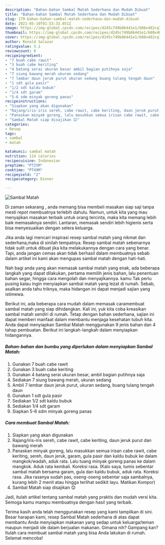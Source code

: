 ```yaml
---
description: "Bahan-bahan Sambal Matah Sederhana dan Mudah Dibuat"
title: "Bahan-bahan Sambal Matah Sederhana dan Mudah Dibuat"
slug: 179-bahan-bahan-sambal-matah-sederhana-dan-mudah-dibuat
date: 2021-05-10T01:53:33.851Z
image: https://img-global.cpcdn.com/recipes/d245c749b86441e1/680x482cq70/sambal-matah-foto-resep-utama.jpg
thumbnail: https://img-global.cpcdn.com/recipes/d245c749b86441e1/680x482cq70/sambal-matah-foto-resep-utama.jpg
cover: https://img-global.cpcdn.com/recipes/d245c749b86441e1/680x482cq70/sambal-matah-foto-resep-utama.jpg
author: Ronald Salazar
ratingvalue: 3.1
reviewcount: 8
recipeingredient:
- "7 buah cabe rawit"
- "3 buah cabe keriting"
- "4 batang serai ukuran besar ambil bagian putihnya saja"
- "7 siung bawang merah ukuran sedang"
- "7 lembar daun jeruk purut ukuran sedang buang tulang tengah daun"
- "1 sdt gula pasir"
- "1/2 sdt kaldu bubuk"
- "1/4 sdt garam"
- "5-6 sdm minyak goreng panas"
recipeinstructions:
- "Siapkan yang akan digunakan"
- "Rajang/iris-iris sereh, cabe rawit, cabe keriting, daun jeruk purut dan bawang merah"
- "Panaskan minyak goreng, lalu masukkan semua irisan cabe rawit, cabe keriting, sereh, daun jeruk, garam, gula pasir dan kaldu bubuk ke dalam mangkok/wadah, aduk rata. Lalu tuang minyak goreng panas ke dalam mangkok. Aduk rata kembali. Koreksi rasa. (Kalo saya, tumis sebentar sambal matah bersama garam, gula dan kaldu bubuk, aduk rata. Koreksi rasa. Jika rasanya sudah pas, oseng-oseng sebentar saja sambalnya, kurang lebih 2 menit atau hingga terlihat sedikit layu. Matikan Kompor)"
- "Sambal Matah siap disajikan 😊"
categories:
- Resep
tags:
- sambal
- matah

katakunci: sambal matah 
nutrition: 114 calories
recipecuisine: Indonesian
preptime: "PT25M"
cooktime: "PT49M"
recipeyield: "2"
recipecategory: Dinner

---
```



![Sambal Matah](https://img-global.cpcdn.com/recipes/d245c749b86441e1/680x482cq70/sambal-matah-foto-resep-utama.jpg)

Di zaman  sekarang , anda memang bisa membeli masakan siap saji tanpa mesti repot membuatnya terlebih dahulu. Namun, untuk kita yang mau menyajikan masakan terbaik untuk orang tercinta, maka kita memang lebih baik memasaknya sendiri. Lantaran, memasak sendiri lebih higienis serta bisa menyesuaikan dengan selera keluarga.

Jika anda lagi mencari inspirasi resep sambal matah yang nikmat dan sederhana,maka di sinilah tempatnya. Resep sambal matah  sebenarnya tidak sulit untuk dibuat jika kita melakukannya dengan cara yang benar. Tapi, anda jangan cemas akan tidak berhasil dalam membuatnya 
sebab dalam artikel ini kami akan mengupas sambal matah dengan hati-hati.  



Nah bagi anda yang akan memasak sambal matah yang enak, ada beberapa langkah yang dapat dilakukan, pertama memilih jenis bahan, lalu penentuan bahan segar, hingga cara mengolah dan menyajikannya. kamu Tak perlu pusing kalau ingin menyiapkan sambal matah yang lezat di rumah. Sebab, asalkan anda  tahu triknya, maka hidangan ini dapat menjadi sajian yang istimewa.

Berikut ini, ada beberapa cara mudah dalam memasak caramembuat sambal matah yang siap dihidangkan. Kali ini, yuk kita coba kreasikan sambal matah sendiri di rumah. Tetap dengan bahan sederhana, sajian ini dapat memberi manfaat dalam membantu menjaga kesehatan tubuh kita. Anda dapat menyiapkan Sambal Matah menggunakan 9 jenis bahan dan 4 tahap pembuatan. Berikut ini langkah-langkah dalam menyiapkan hidangannya.

<!--inarticleads1-->

##### Bahan-bahan dan bumbu yang diperlukan dalam menyiapkan Sambal Matah:

1. Gunakan 7 buah cabe rawit
1. Gunakan 3 buah cabe keriting
1. Gunakan 4 batang serai ukuran besar, ambil bagian putihnya saja
1. Sediakan 7 siung bawang merah, ukuran sedang
1. Ambil 7 lembar daun jeruk purut, ukuran sedang, buang tulang tengah daun
1. Gunakan 1 sdt gula pasir
1. Sediakan 1/2 sdt kaldu bubuk
1. Sediakan 1/4 sdt garam
1. Siapkan 5-6 sdm minyak goreng panas




<!--inarticleads2-->

##### Cara membuat Sambal Matah:

1. Siapkan yang akan digunakan
1. Rajang/iris-iris sereh, cabe rawit, cabe keriting, daun jeruk purut dan bawang merah
1. Panaskan minyak goreng, lalu masukkan semua irisan cabe rawit, cabe keriting, sereh, daun jeruk, garam, gula pasir dan kaldu bubuk ke dalam mangkok/wadah, aduk rata. Lalu tuang minyak goreng panas ke dalam mangkok. Aduk rata kembali. Koreksi rasa. (Kalo saya, tumis sebentar sambal matah bersama garam, gula dan kaldu bubuk, aduk rata. Koreksi rasa. Jika rasanya sudah pas, oseng-oseng sebentar saja sambalnya, kurang lebih 2 menit atau hingga terlihat sedikit layu. Matikan Kompor)
1. Sambal Matah siap disajikan 😊




Jadi, itulah artikel tentang  sambal matah  yang praktis dan mudah versi kita. Semoga kamu mampu membuatnya dengan hasil yang terbaik. 

Terima kasih anda telah menggunakan resep yang kami tampilkan di sini. Besar harapan kami, resep  Sambal Matah sederhana di atas dapat membantu Anda menyiapkan makanan yang sedap untuk keluarga/teman maupun menjadi ide dalam berjualan makanan. Gimana nih? Gampang kan? Itulah cara membuat sambal matah yang bisa Anda lakukan di rumah. Selamat mencoba!

